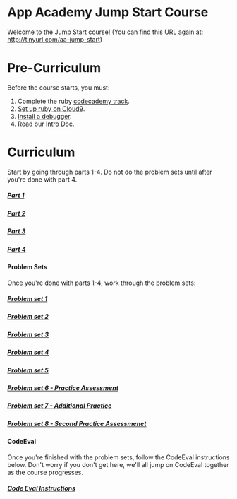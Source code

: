 # App Academy Jump Start Course

Welcome to the Jump Start course!
(You can find this URL again at: http://tinyurl.com/aa-jump-start)

# Pre-Curriculum

Before the course starts, you must:

1. Complete the ruby [codecademy track][codecademy-ruby].
2. [Set up ruby on Cloud9][ruby-setup].
3. [Install a debugger][debugger-setup].
4. Read our [Intro Doc][intro-doc].

[codecademy-ruby]: https://www.codecademy.com/learn/ruby
[ruby-setup]: ./pre-curriculum/ruby-setup.md
[debugger-setup]: ./pre-curriculum/debugger-setup.md
[intro-doc]: ./pre-curriculum/intro.md


# Curriculum

Start by going through parts 1-4.  Do not do the problem sets until after you're done with part 4.

##### [Part 1](./part1/part1.md)
##### [Part 2](./part2/part2.md)
##### [Part 3](./part3/part3.md)
##### [Part 4](./part4/part4.md)

#### Problem Sets

Once you're done with parts 1-4, work through the problem sets:

##### [Problem set 1](./problem-sets/problem-set-1.rb)
##### [Problem set 2](./problem-sets/problem-set-2.rb)
##### [Problem set 3](./problem-sets/problem-set-3.rb)
##### [Problem set 4](./problem-sets/problem-set-4.rb)
##### [Problem set 5](./problem-sets/problem-set-5.rb)
##### [Problem set 6 - Practice Assessment](./problem-sets/problem-set-6.rb)
##### [Problem set 7 - Additional Practice](./problem-sets/problem-set-7.rb)
##### [Problem set 8 - Second Practice Assessmenet](./problem-sets/problem-set-8.rb)


#### CodeEval

Once you're finished with the problem sets, follow the CodeEval instructions below.  Don't worry if you don't get here, we'll all jump on CodeEval together as the course progresses.

##### [Code Eval Instructions](./code-eval/code-eval-instructions.md)
